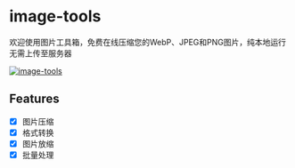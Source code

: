 # image-tools

欢迎使用图片工具箱，免费在线压缩您的WebP、JPEG和PNG图片，纯本地运行无需上传至服务器

[![image-tools](https://www.gausszhou.top/static/data/github/image-tools/1.png)](https://gausszhou.github.io/image-tools/)

## Features

- [x] 图片压缩
- [x] 格式转换
- [x] 图片放缩
- [x] 批量处理
